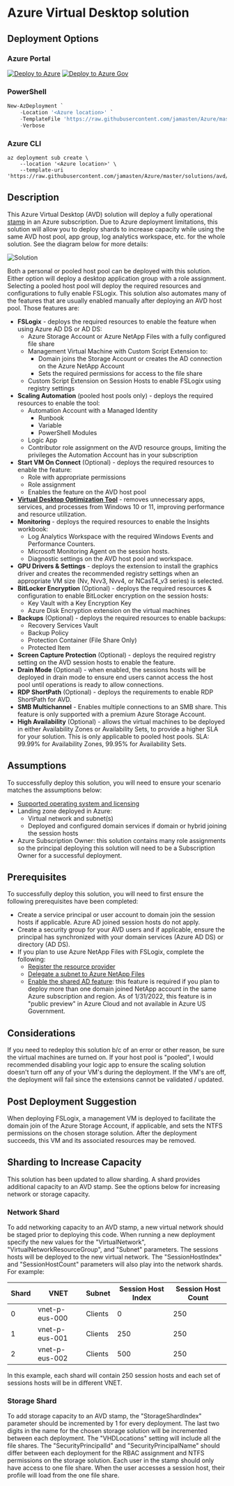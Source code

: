 # Azure Virtual Desktop solution

## Deployment Options

### Azure Portal

[![Deploy to Azure](https://aka.ms/deploytoazurebutton)](https://portal.azure.com/#create/Microsoft.Template/uri/https%3A%2F%2Fraw.githubusercontent.com%2Fjamasten%2FAzure%2Fmaster%2Fsolutions%2Favd%2Fsolution.json)
[![Deploy to Azure Gov](https://aka.ms/deploytoazuregovbutton)](https://portal.azure.us/#create/Microsoft.Template/uri/https%3A%2F%2Fraw.githubusercontent.com%2Fjamasten%2FAzure%2Fmaster%2Fsolutions%2Favd%2Fsolution.json)

### PowerShell

````powershell
New-AzDeployment `
    -Location '<Azure location>' `
    -TemplateFile 'https://raw.githubusercontent.com/jamasten/Azure/master/solutions/avd/solution.json' `
    -Verbose
````

### Azure CLI

````cli
az deployment sub create \
    --location '<Azure location>' \
    --template-uri 'https://raw.githubusercontent.com/jamasten/Azure/master/solutions/avd/solution.json'
````

## Description

This Azure Virtual Desktop (AVD) solution will deploy a fully operational [stamp](https://docs.microsoft.com/en-us/azure/architecture/patterns/deployment-stamp) in an Azure subscription.  Due to Azure deployment limitations, this solution will allow you to deploy shards to increase capacity while using the same AVD host pool, app group, log analytics workspace, etc. for the whole solution.  See the diagram below for more details:

![Solution](images/solution.png)

Both a personal or pooled host pool can be deployed with this solution.  Either option will deploy a desktop application group with a role assignment. Selecting a pooled host pool will deploy the required resources and configurations to fully enable FSLogix.  This solution also automates many of the features that are usually enabled manually after deploying an AVD host pool.  Those features are:

- **FSLogix** - deploys the required resources to enable the feature when using Azure AD DS or AD DS:
  - Azure Storage Account or Azure NetApp Files with a fully configured file share
  - Management Virtual Machine with Custom Script Extension to:
    - Domain joins the Storage Account or creates the AD connection on the Azure NetApp Account
    - Sets the required permissions for access to the file share
  - Custom Script Extension on Session Hosts to enable FSLogix using registry settings
- **Scaling Automation** (pooled host pools only) - deploys the required resources to enable the tool:
  - Automation Account with a Managed Identity
    - Runbook
    - Variable
    - PowerShell Modules
  - Logic App
  - Contributor role assignment on the AVD resource groups, limiting the privileges the Automation Account has in your subscription
- **Start VM On Connect** (Optional) - deploys the required resources to enable the feature:
  - Role with appropriate permissions
  - Role assignment
  - Enables the feature on the AVD host pool
- **[Virtual Desktop Optimization Tool](https://github.com/The-Virtual-Desktop-Team/Virtual-Desktop-Optimization-Tool)** - removes unnecessary apps, services, and processes from Windows 10 or 11, improving performance and resource utilization.
- **Monitoring** - deploys the required resources to enable the Insights workbook:
  - Log Analytics Workspace with the required Windows Events and Performance Counters.
  - Microsoft Monitoring Agent on the session hosts.
  - Diagnostic settings on the AVD host pool and workspace.
- **GPU Drivers & Settings** - deploys the extension to install the graphics driver and creates the recommended registry settings when an appropriate VM size (Nv, Nvv3, Nvv4, or NCasT4_v3 series) is selected.
- **BitLocker Encryption** (Optional) - deploys the required resources & configuration to enable BitLocker encryption on the session hosts:
  - Key Vault with a Key Encryption Key
  - Azure Disk Encryption extension on the virtual machines
- **Backups** (Optional) - deploys the required resources to enable backups:
  - Recovery Services Vault
  - Backup Policy
  - Protection Container (File Share Only)
  - Protected Item
- **Screen Capture Protection** (Optional) - deploys the required registry setting on the AVD session hosts to enable the feature.
- **Drain Mode** (Optional) - when enabled, the sessions hosts will be deployed in drain mode to ensure end users cannot access the host pool until operations is ready to allow connections.
- **RDP ShortPath** (Optional) - deploys the requirements to enable RDP ShortPath for AVD.
- **SMB Multichannel** - Enables multiple connections to an SMB share.  This feature is only supported with a premium Azure Storage Account.
- **High Availability** (Optional) - allows the virtual machines to be deployed in either Availability Zones or Availability Sets, to provide a higher SLA for your solution.  This is only applicable to pooled host pools.  SLA: 99.99% for Availability Zones, 99.95% for Availability Sets.

## Assumptions

To successfully deploy this solution, you will need to ensure your scenario matches the assumptions below:

- [Supported operating system and licensing](https://docs.microsoft.com/en-us/azure/virtual-desktop/overview#requirements)
- Landing zone deployed in Azure:
  - Virtual network and subnet(s)
  - Deployed and configured domain services if domain or hybrid joining the session hosts
- Azure Subscription Owner: this solution contains many role assignments so the principal deploying this solution will need to be a Subscription Owner for a successful deployment.

## Prerequisites

To successfully deploy this solution, you will need to first ensure the following prerequisites have been completed:

- Create a service principal or user account to domain join the session hosts if applicable.  Azure AD joined session hosts do not apply.
- Create a security group for your AVD users and if applicable, ensure the principal has synchronized with your domain services (Azure AD DS) or directory (AD DS).
- If you plan to use Azure NetApp Files with FSLogix, complete the following:
  - [Register the resource provider](https://docs.microsoft.com/en-us/azure/azure-netapp-files/azure-netapp-files-register)
  - [Delegate a subnet to Azure NetApp Files](https://docs.microsoft.com/en-us/azure/azure-netapp-files/azure-netapp-files-delegate-subnet)
  - [Enable the shared AD feature](https://docs.microsoft.com/en-us/azure/azure-netapp-files/create-active-directory-connections#shared_ad): this feature is required if you plan to deploy more than one domain joined NetApp account in the same Azure subscription and region.  As of 1/31/2022, this feature is in "public preview" in Azure Cloud and not available in Azure US Government.

## Considerations

If you need to redeploy this solution b/c of an error or other reason, be sure the virtual machines are turned on.  If your host pool is "pooled", I would recommended disabling your logic app to ensure the scaling solution doesn't turn off any of your VM's during the deployment.  If the VM's are off, the deployment will fail since the extensions cannot be validated / updated.

## Post Deployment Suggestion

When deploying FSLogix, a management VM is deployed to facilitate the domain join of the Azure Storage Account, if applicable, and sets the NTFS permissions on the chosen storage solution.  After the deployment succeeds, this VM and its associated resources may be removed.

## Sharding to Increase Capacity

This solution has been updated to allow sharding.  A shard provides additional capacity to an AVD stamp.  See the options below for increasing network or storage capacity.  

### Network Shard

To add networking capacity to an AVD stamp, a new virtual network should be staged prior to deploying this code.  When running a new deployment specify the new values for the "VirtualNetwork", "VirtualNetworkResourceGroup", and "Subnet" parameters.  The sessions hosts will be deployed to the new virtual network.  The "SessionHostIndex" and "SessionHostCount" parameters will also play into the network shards.  For example:

| Shard | VNET           | Subnet  | Session Host Index | Session Host Count |
|-------|----------------|---------|--------------------|--------------------|
| 0     | vnet-p-eus-000 | Clients | 0                  | 250                |
| 1     | vnet-p-eus-001 | Clients | 250                | 250                |
| 2     | vnet-p-eus-002 | Clients | 500                | 250                |

In this example, each shard will contain 250 session hosts and each set of sessions hosts will be in different VNET.

### Storage Shard

To add storage capacity to an AVD stamp, the "StorageShardIndex" parameter should be incremented by 1 for every deployment.  The last two digits in the name for the chosen storage solution will be incremented between each deployment.  The "VHDLocations" setting will include all the file shares.  The "SecurityPrincipalId" and "SecurityPrincipalName" should differ between each deployment for the RBAC assignment and NTFS permissions on the storage solution.  Each user in the stamp should only have access to one file share. When the user accesses a session host, their profile will load from the one file share.  
